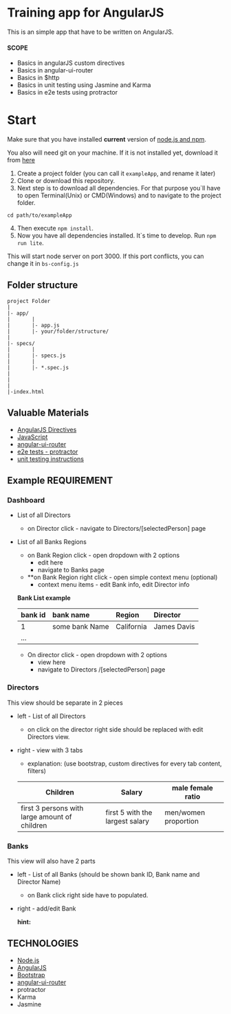 # Training app for AngularJS
This is an simple app that have to be written on AngularJS.

#### SCOPE
* Basics in angularJS custom directives
* Basics in angular-ui-router
* Basics in $http
* Basics in unit testing using Jasmine and Karma
* Basics in e2e tests using protractor

# Start
Make sure that you have installed **current**
version of [node.js and npm](https://nodejs.org/en/).

You also will need git on your machine. If it is not installed yet, download it from [here](https://git-scm.com/downloads)

1. Create a project folder (you can call it ``exampleApp``, and rename it later)
2. Clone or download this repository.
3. Next step is to download all dependencies. For that purpose you`ll have to
open Terminal(Unix) or CMD(Windows) and to navigate to the project folder.
```
cd path/to/exampleApp
```
4. Then execute ``` npm install ```.
5. Now you have all dependencies installed. It`s time to develop.
Run ``` npm run lite ```.

This will start node server on port 3000. If this port conflicts, you can change it in
```bs-config.js```

## Folder structure
```
project Folder
|
|- app/
|       |
|       |- app.js
|       |- your/folder/structure/
|
|- specs/
|       |
|       |- specs.js
|       |
|       |- *.spec.js
|
|
|
|-index.html
```

## Valuable Materials
* [AngularJS Directives](http://www.ng-newsletter.com/posts/directives.html)
* [JavaScript](https://github.com/getify/You-Dont-Know-JS)
* [angular-ui-router](https://github.com/angular-ui/ui-router/wiki)
* [e2e tests - protractor](http://www.protractortest.org/#/api?view=ProtractorBrowser)
* [unit testing instructions](https://docs.angularjs.org/guide/unit-testing)

## Example REQUIREMENT

### Dashboard
* List of all Directors
    * on Director click - navigate to Directors/[selectedPerson] page
* List of all Banks Regions
    * on Bank Region click - open dropdown with 2 options
        * edit here
        * navigate to Banks page
    * **on Bank Region right click - open simple context menu (optional)
        * context menu items - edit Bank info, edit Director info

    **Bank List example**

    |bank id | bank name      | Region     | Director    |
    |:-------|:---------------|:-----------|:------------|
    |  1     | some bank Name | California | James Davis |
    |...

    * On director click -  open dropdown with 2 options
        * view here
        * navigate to Directors /[selectedPerson] page

### Directors

This view should be separate in 2 pieces

* left - List of all Directors
    * on click on the director right side should be replaced with edit Directors view.
* right - view with 3 tabs
    * explanation: (use bootstrap, custom directives for every tab content, filters)

    | Children                                      |  Salary                           | male female ratio      |
    |---                                            |---                                |---                     |
    | first 3 persons with large amount of children |first 5 with the largest salary    | men/women proportion   |



### Banks

This view will also have 2 parts

* left - List of all Banks (should be shown bank ID, Bank name and Director Name)
    * on Bank click right side have to populated.
* right - add/edit Bank

    **hint:**


## TECHNOLOGIES
* [Node.js](https://nodejs.org/en/)
* [AngularJS](https://angularjs.org)
* [Bootstrap](http://getbootstrap.com)
* [angular-ui-router](https://ui-router.github.io/ng1/)
* protractor
* Karma
* Jasmine